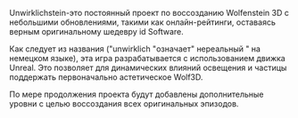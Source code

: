 Unwirklichstein-это постоянный проект по воссозданию Wolfenstein 3D с небольшими обновлениями, такими как онлайн-рейтинги, оставаясь верным оригинальному шедевру id Software.

Как следует из названия ("unwirklich "означает" нереальный " на немецком языке), эта игра разрабатывается с использованием движка Unreal. Это позволяет для динамических влияний освещения и частицы поддержать первоначально астетическое Wolf3D.

По мере продолжения проекта будут добавлены дополнительные уровни с целью воссоздания всех оригинальных эпизодов.